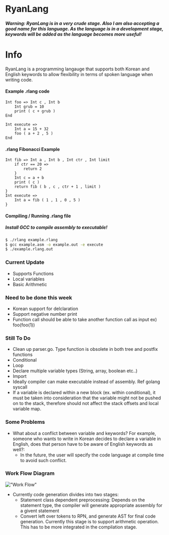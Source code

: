 # RyanLang

##### Warning: RyanLang is in a very crude stage. Also I am also accepting a good name for this language. As the language is in a development stage, keywords will be added as the language becomes more useful!

# Info

RyanLang is a programming langauge that supports both Korean and English keywords to allow flexibility in terms of spoken language when writing code. 

#### Example .rlang code
```
Int foo => Int c , Int b
    Int grub = 10
    print ( c + grub )
End

Int execute =>
    Int a = 15 + 32
    foo ( a + 2 , 5 )
End
```


#### .rlang Fibonacci Example
```
Int fib => Int a , Int b , Int ctr , Int limit
    if ctr == 20 =>
        return 2
    }
    Int c = a + b
    print ( c )
    return fib ( b , c , ctr + 1 , limit )
}
Int execute =>
    Int a = fib ( 1 , 1 , 0 , 5 )
}
```


#### Compiling / Running .rlang file
##### Install GCC to compile assembly to executable!
```sh
$ ./rlang example.rlang
$ gcc example.asm -o example.out -e execute
$ ./example.rlang.out
```

### Current Update
- Supports Functions
- Local variables
- Basic Arithmetic

### Need to be done this week
- Korean support for delclaration
- Support negative number print
- Function call should be able to take another function call as input ex) foo(foo(1))


### Still To Do
- Clean up parser.go. Type function is obsolete in both tree and postfix functions
- Conditional
- Loop
- Declare multiple variable types (String, array, boolean etc..)
- Import
- Ideally compiler can make executable instead of assembly. Ref golang syscall
- If a variable is declared within a new block (ex. within conditional), it must be taken into consideration that the variable might not be pushed on to the stack, therefore should not affect the stack offsets and local variable map. 

### Some Problems
- What about a conflict between variable and keywords? For example, someone who wants to write in Korean decides to declare a variable in English, does that person have to be aware of English keywords as well?:
    - In the future, the user will specify the code language at compile time
    to avoid such conflict.

### Work Flow Diagram
!["Work Flow"](https://i.imgur.com/xfN1TsE.png)
- Currently code generation divides into two stages: 
    - Statement class dependent preprocessing: Depends on the statement type, the compiler will generate appropriate assembly for a givent statement
    - Convert left over tokens to RPN, and generate AST for final code generation. Currently this stage is to support arithmetic operation. This has to be more integrated in the compilation stage.